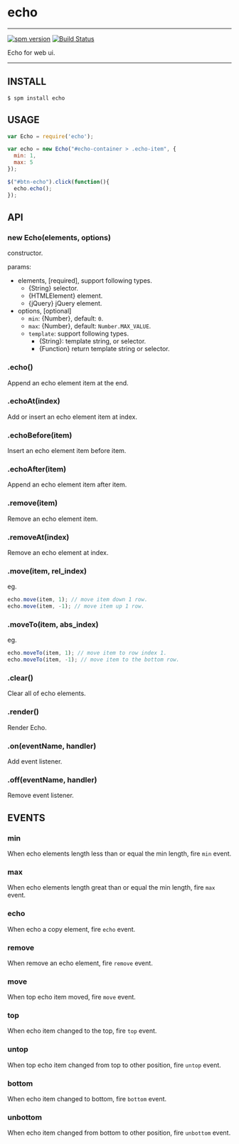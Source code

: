 # echo

---

[![spm version](http://spmjs.io/badge/echo)](http://spmjs.io/package/echo)
[![Build Status](https://travis-ci.org/hotoo/echo.svg?branch=master)](https://travis-ci.org/hotoo/echo)

Echo for web ui.

---

## INSTALL

```
$ spm install echo
```

## USAGE

```js
var Echo = require('echo');

var echo = new Echo("#echo-container > .echo-item", {
  min: 1,
  max: 5
});

$("#btn-echo").click(function(){
  echo.echo();
});
```

## API

### new Echo(elements, options)

constructor.

params:

* elements, [required], support following types.
  * {String} selector.
  * {HTMLElement} element.
  * {jQuery} jQuery element.
* options, [optional]
  * `min`: {Number}, default: `0`.
  * `max`: {Number}, default: `Number.MAX_VALUE`.
  * `template`: support following types.
    * {String}: template string, or selector.
    * {Function} return template string or selector.

### .echo()

Append an echo element item at the end.

### .echoAt(index)

Add or insert an echo element item at index.

### .echoBefore(item)

Insert an echo element item before item.

### .echoAfter(item)

Append an echo element item after item.

### .remove(item)

Remove an echo element item.

### .removeAt(index)

Remove an echo element at index.

### .move(item, rel_index)

eg.

```js
echo.move(item, 1); // move item down 1 row.
echo.move(item, -1); // move item up 1 row.
```

### .moveTo(item, abs_index)

eg.

```js
echo.moveTo(item, 1); // move item to row index 1.
echo.moveTo(item, -1); // move item to the bottom row.
```

### .clear()

Clear all of echo elements.

### .render()

Render Echo.

### .on(eventName, handler)

Add event listener.

### .off(eventName, handler)

Remove event listener.


## EVENTS

### min

When echo elements length less than or equal the min length, fire `min` event.

### max

When echo elements length great than or equal the min length, fire `max` event.

### echo

When echo a copy element, fire `echo` event.

### remove

When remove an echo element, fire `remove` event.

### move

When top echo item moved, fire `move` event.

### top

When echo item changed to the top, fire `top` event.

### untop

When top echo item changed from top to other position, fire `untop` event.

### bottom

When echo item changed to bottom, fire `bottom` event.

### unbottom

When echo item changed from bottom to other position, fire `unbottom` event.
